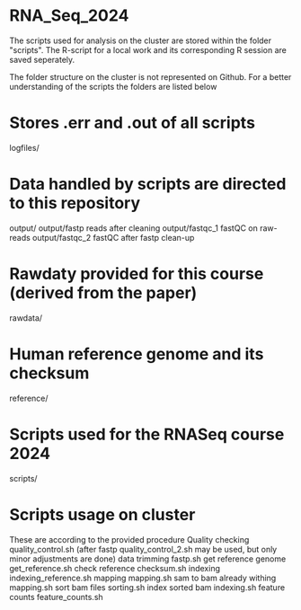 # RNA_Seq_2024
The scripts used for analysis on the cluster are stored within the folder "scripts". The R-script for a local work and its corresponding R session are saved seperately.

The folder structure on the cluster is not represented on Github.
For a better understanding of the scripts the folders are listed below

# Stores .err and .out of all scripts
logfiles/
# Data handled by scripts are directed to this repository
output/
output/fastp        reads after cleaning
output/fastqc_1     fastQC on raw-reads
output/fastqc_2     fastQC after fastp clean-up
# Rawdaty provided for this course (derived from the paper)
rawdata/
# Human reference genome and its checksum
reference/
# Scripts used for the RNASeq course 2024
scripts/

# Scripts usage on cluster
These are according to the provided procedure
Quality checking        quality_control.sh (after fastp quality_control_2.sh may be used, but only minor adjustments are done)
data trimming           fastp.sh
get reference genome    get_reference.sh
check reference         checksum.sh
indexing                indexing_reference.sh
mapping                 mapping.sh
sam to bam              already withing mapping.sh
sort bam files          sorting.sh
index sorted bam        indexing.sh
feature counts          feature_counts.sh
